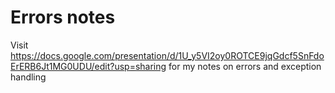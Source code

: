 # Errors notes
Visit https://docs.google.com/presentation/d/1U_y5VI2oy0ROTCE9jqGdcf5SnFdoErERB6Jt1MG0UDU/edit?usp=sharing
for my notes on errors and exception handling
